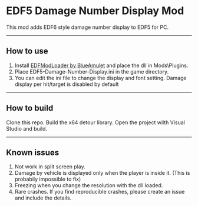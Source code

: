 # EDF5 Damage Number Display Mod #
This mod adds EDF6 style damage number display to EDF5 for PC.

-----------------------
## How to use ##
1. Install [EDFModLoader by BlueAmulet](https://github.com/BlueAmulet/EDFModLoader) and place the dll in Mods\Plugins.
2. Place EDF5-Damage-Number-Display.ini in the game directory.
3. You can edit the ini file to change the display and font setting. Damage display per hit/target is disabled by default

-----------------------
## How to build ##
Clone this repo. Build the x64 detour library. Open the project wilth Visual Studio and build.


-----------------------
## Known issues ##
1. Not work in split screen play. 
2. Damage by vehicle is displayed only when the player is inside it. (This is probabily impossible to fix)
3. Freezing when you change the resolution with the dll loaded.
4. Rare crashes. If you find reproducible crashes, please create an issue and include the details.